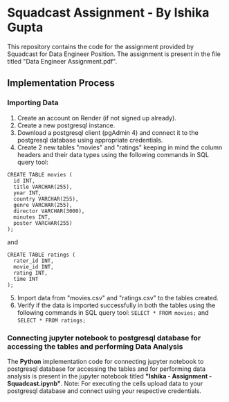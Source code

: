 # Squadcast Assignment - By Ishika Gupta
This repository contains the code for the assignment provided by Squadcast for Data Engineer Position. The assignment is present in the file titled "Data Engineer Assignment.pdf".

## Implementation Process

### Importing Data
1. Create an account on Render (if not signed up already).
2. Create a new postgresql instance.
3. Download a postgresql client (pgAdmin 4) and connect it to the postgresql database using appropriate credentials.
4. Create 2 new tables "movies" and "ratings" keeping in mind the column headers and their data types using the following commands in SQL query tool:
  ```
CREATE TABLE movies (
	id INT,
	title VARCHAR(255),
	year INT,
	country VARCHAR(255),
	genre VARCHAR(255),
	director VARCHAR(3000),
	minutes INT,
	poster VARCHAR(255)
);
```
and
  ```
CREATE TABLE ratings (
	rater_id INT,
	movie_id INT,
	rating INT,
	time INT
);
```
5. Import data from "movies.csv" and "ratings.csv" to the tables created.
6. Verify if the data is imported successfully in both the tables using the following commands in SQL query tool:
```SELECT * FROM movies;```
and
```SELECT * FROM ratings;```

### Connecting jupyter notebook to postgresql database for accessing the tables and performing Data Analysis

The **Python** implementation code for connecting jupyter notebook to postgresql database for accessing the tables and for performing data analysis is present in the jupyter notebook titled **"Ishika - Assignment - Squadcast.ipynb"**.
Note: For executing the cells upload data to your postgresql database and connect using your respective credentials.
